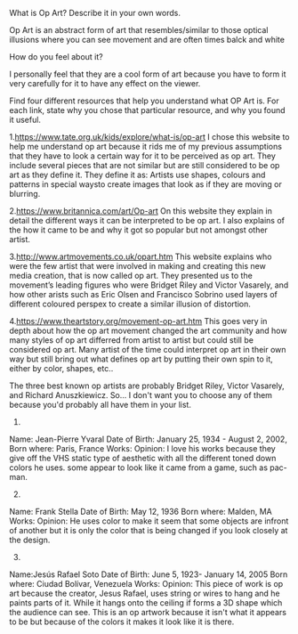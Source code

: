 What is Op Art? Describe it in your own words.

Op Art is an abstract form of art that resembles/similar to those optical illusions where you can see movement and are 
often times balck and white

How do you feel about it?

I personally feel that they are a cool form of art because you have to form it very carefully for it to have any effect
on the viewer.

Find four different resources that help you understand what OP Art is. For each link, state why you chose that particular
resource, and why you found it useful.

1.https://www.tate.org.uk/kids/explore/what-is/op-art
I chose this website to help me understand op art because it rids me of my previous assumptions that they have to look a
certain way for it to be perceived as op art. They include several pieces that are not similar but are still considered to
be op art as they define it. They define it as: Artists use shapes, colours and patterns in special waysto create images
that look as if they are moving or blurring.

2.https://www.britannica.com/art/Op-art
On this website they explain in detail the different ways it can be interpreted to be op art. I also explains of the how
it came to be and why it got so popular but not amongst other artist.

3.http://www.artmovements.co.uk/opart.htm
This website explains who were the few artist that were involved in making and creating this new media creation, that is
now called op art. They presented us to the movement’s leading figures who were Bridget Riley and Victor Vasarely, and how
other arists such as Eric Olsen and Francisco Sobrino used layers of different coloured perspex to create a similar illusion
of distortion.

4.https://www.theartstory.org/movement-op-art.htm
This goes very in depth about how the op art movement changed the art community and how many styles of op art differred from
artist to artist but could still be considered op art. Many artist of the time could interpret op art in their own way but
still bring out what defines op art by putting their own spin to it, either by color, shapes, etc..

The three best known op artists are probably Bridget Riley, Victor Vasarely, and Richard Anuszkiewicz.
So... I don't want you to choose any of them because you'd probably all have them in your list.

1.

Name: Jean-Pierre Yvaral
Date of Birth: January 25, 1934 - August 2, 2002,
Born where: Paris, France
Works: 
Opinion:
I love his works because they give off the VHS static type of aesthetic with all the different toned down colors he uses. some appear to look like it came from a game, such as pac-man.

2.

Name: Frank Stella
Date of Birth: May 12, 1936
Born where: Malden, MA
Works:
Opinion:
He uses color to make it seem that some objects are infront of another but it is only the color that is being changed if you look closely at the design.

3.

Name:Jesús Rafael Soto
Date of Birth: June 5, 1923- January 14, 2005
Born where: Ciudad Bolívar, Venezuela 
Works:
Opinion:
This piece of work is op art because the creator, Jesus Rafael, uses string or wires to hang and he paints parts of it. While it hangs onto the ceiling if forms a 3D shape which the audience can see. This is an op artwork because it isn't what it appears to be but because of the colors it makes it look like it is there.
